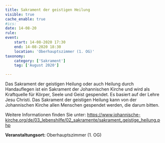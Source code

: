 ```yaml
---
title: Sakrament der geistigen Heilung
visible: true
cache_enable: true
#ics: 
date: 14-08-20
rule: 
event:
	start: 14-08-2020 17:30
	end: 14-08-2020 18:30
	location: 'Oberhauptszimmer (1. OG)'
taxonomy:
	category: ['Sakrament']
	tag: ['August 2020']

---
```

Das Sakrament der geistigen Heilung oder auch Heilung durch Handauflegen ist ein Sakrament der Johannischen Kirche und wird als Kraftquelle für Körper, Seele und Geist gespendet. Es basiert auf der Lehre Jesu Christi. Das Sakrament der geistigen Heilung kann von der Johannischen Kirche allen Menschen gespendet werden, die darum bitten.

Weitere Informationen finden Sie unter:
https://www.johannische-kirche.org/de/03_lebenshilfe/02_sakramente/sakrament_geistige_heilung.php



**Veranstaltungsort:** Oberhauptszimmer (1. OG)

